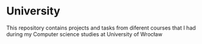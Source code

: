 # University
This repository contains projects and tasks from diferent courses that I had during my Computer science studies at University of Wrocław